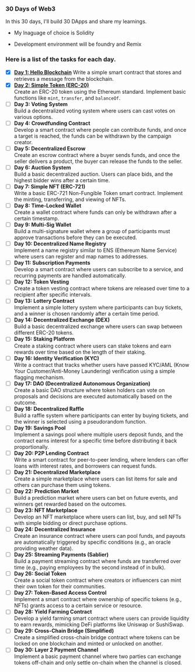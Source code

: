 ### 30 Days of Web3

In this 30 days, I'll build 30 DApps and share my learnings.

- My lnaguage of choice is Solidity

- Development environment will be foundry and Remix

### Here is a list of the tasks for each day.

- [x] [**Day 1: Hello Blockchain**](https://github.com/ezesundayeze/30days-of-web3/tree/main/hello-world)
      Write a simple smart contract that stores and retrieves a message from the blockchain.
- [x] [**Day 2: Simple Token (ERC-20)**](https://github.com/ezesundayeze/30days-of-web3/blob/main/erc-20-token/src/ERC20WithOZ.sol)  
       Create an ERC-20 token using the Ethereum standard. Implement basic functions like `mint`, `transfer`, and `balanceOf`.
- [ ] **Day 3: Voting System**  
       Build a decentralized voting system where users can cast votes on various options.
- [ ] **Day 4: Crowdfunding Contract**  
       Develop a smart contract where people can contribute funds, and once a target is reached, the funds can be withdrawn by the campaign creator.
- [ ] **Day 5: Decentralized Escrow**  
       Create an escrow contract where a buyer sends funds, and once the seller delivers a product, the buyer can release the funds to the seller.
- [ ] **Day 6: Auction System**  
       Build a basic decentralized auction. Users can place bids, and the highest bidder wins after a certain time.
- [ ] **Day 7: Simple NFT (ERC-721)**  
       Write a basic ERC-721 Non-Fungible Token smart contract. Implement the minting, transferring, and viewing of NFTs.
- [ ] **Day 8: Time-Locked Wallet**  
       Create a wallet contract where funds can only be withdrawn after a certain timestamp.
- [ ] **Day 9: Multi-Sig Wallet**  
       Build a multi-signature wallet where a group of participants must approve transactions before they can be executed.
- [ ] **Day 10: Decentralized Name Registry**  
       Implement a name registry similar to ENS (Ethereum Name Service) where users can register and map names to addresses.
- [ ] **Day 11: Subscription Payments**  
       Develop a smart contract where users can subscribe to a service, and recurring payments are handled automatically.
- [ ] **Day 12: Token Vesting**  
       Create a token vesting contract where tokens are released over time to a recipient after specific intervals.
- [ ] **Day 13: Lottery Contract**  
       Implement a simple lottery system where participants can buy tickets, and a winner is chosen randomly after a certain time period.
- [ ] **Day 14: Decentralized Exchange (DEX)**  
       Build a basic decentralized exchange where users can swap between different ERC-20 tokens.
- [ ] **Day 15: Staking Platform**  
       Create a staking contract where users can stake tokens and earn rewards over time based on the length of their staking.
- [ ] **Day 16: Identity Verification (KYC)**  
       Write a contract that tracks whether users have passed KYC/AML (Know Your Customer/Anti-Money Laundering) verification using a simple flagging mechanism.
- [ ] **Day 17: DAO (Decentralized Autonomous Organization)**  
       Create a basic DAO structure where token holders can vote on proposals and decisions are executed automatically based on the outcome.
- [ ] **Day 18: Decentralized Raffle**  
       Build a raffle system where participants can enter by buying tickets, and the winner is selected using a pseudorandom function.
- [ ] **Day 19: Savings Pool**  
       Implement a savings pool where multiple users deposit funds, and the contract earns interest for a specific time before distributing it back proportionally.
- [ ] **Day 20: P2P Lending Contract**  
       Write a smart contract for peer-to-peer lending, where lenders can offer loans with interest rates, and borrowers can request funds.
- [ ] **Day 21: Decentralized Marketplace**  
       Create a simple marketplace where users can list items for sale and others can purchase them using tokens.
- [ ] **Day 22: Prediction Market**  
       Build a prediction market where users can bet on future events, and winners get rewarded based on the outcomes.
- [ ] **Day 23: NFT Marketplace**  
       Develop an NFT marketplace where users can list, buy, and sell NFTs with simple bidding or direct purchase options.
- [ ] **Day 24: Decentralized Insurance**  
       Create an insurance contract where users can pool funds, and payouts are automatically triggered by specific conditions (e.g., an oracle providing weather data).
- [ ] **Day 25: Streaming Payments (Sablier)**  
       Build a payment streaming contract where funds are transferred over time (e.g., paying employees by the second instead of in bulk).
- [ ] **Day 26: Social Token**  
       Create a social token contract where creators or influencers can mint their own token for their communities.
- [ ] **Day 27: Token-Based Access Control**  
       Implement a smart contract where ownership of specific tokens (e.g., NFTs) grants access to a certain service or resource.
- [ ] **Day 28: Yield Farming Contract**  
       Develop a yield farming smart contract where users can provide liquidity to earn rewards, mimicking DeFi platforms like Uniswap or SushiSwap.
- [ ] **Day 29: Cross-Chain Bridge (Simplified)**  
       Create a simplified cross-chain bridge contract where tokens can be locked on one blockchain and minted or unlocked on another.
- [ ] **Day 30: Layer 2 Payment Channel**  
       Implement a basic payment channel where two parties can exchange tokens off-chain and only settle on-chain when the channel is closed.
